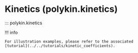# Kinetics (polykin.kinetics)

::: polykin.kinetics

!!! info

    For illustration examples, please refer to the associated
    [tutorial](../../tutorials/kinetic_coefficients).
